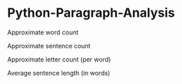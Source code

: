 # Python-Paragraph-Analysis

 Approximate word count
 
 Approximate sentence count
 
 Approximate letter count (per word)
 
 Average sentence length (in words)
